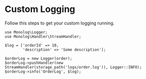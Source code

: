 # Custom Logging
Follow this steps to get your custom logging running.

```
use Monolog\Logger;
use Monolog\Handler\StreamHandler;

$log = ['orderId' => 10,
        'description' => 'Some description'];

$orderLog = new Logger(order);
$orderLog->pushHandler(new StreamHandler(storage_path('logs/order.log')), Logger::INFO);
$orderLog->info('OrderLog', $log);
```